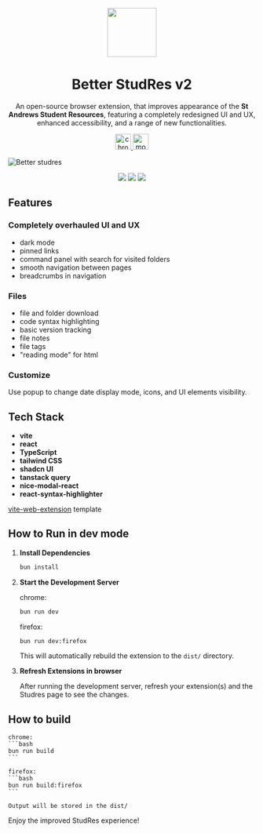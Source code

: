 <p align="center">
  <img width=100 src="https://github.com/user-attachments/assets/4be0f302-862d-4f13-87c2-0aa9c3f8275c" />
</p>
<h1 align="center">
  Better StudRes v2
</h1>
<p align="center">
An open-source browser extension, that improves appearance of the <b>St Andrews Student Resources</b>, featuring a completely redesigned UI and UX, enhanced accessibility, and a range of new functionalities.
</p>
<p align="center">
  <a target="_blank" rel="noreferrer noopener" href="https://chromewebstore.google.com/detail/better-studres/kamnhbpjhhhjlbandgpngdnplledombg">
    <img alt="chrome web store" src="https://github.com/user-attachments/assets/2ced09a3-79b0-4643-b322-baab21d23e2d" height=32/>
  </a>
  <a target="_blank" rel="noreferrer noopener" href="https://addons.mozilla.org/en-GB/firefox/addon/better-studres/">
    <img alt="mozilla addons" src="https://github.com/user-attachments/assets/5575ac46-830e-43a3-9065-7c4e29f3d779" height=32/>
  </a>
</p>

![Better studres](https://github.com/user-attachments/assets/d8294743-b748-49bc-9e0d-e124e48dcbed)

<p align="center">
  <img src="https://img.shields.io/badge/License-MIT-yellow.svg"/>
  <img src="https://www.codefactor.io/repository/github/herobread/better-studres-v2/badge"/>
  <img src="https://wakatime.com/badge/user/9572a36f-d8ee-4307-9f1b-ae487130d025/project/018eb88f-13da-4546-a0fb-cc9693bcb2be.svg"/>
</p>

## Features

### Completely overhauled UI and UX

- dark mode
- pinned links
- command panel with search for visited folders
- smooth navigation between pages
- breadcrumbs in navigation

### Files

- file and folder download
- code syntax highlighting
- basic version tracking
- file notes
- file tags
- "reading mode" for html

### Customize

Use popup to change date display mode, icons, and UI elements visibility.

## Tech Stack

- **vite**
- **react**
- **TypeScript**
- **tailwind CSS**
- **shadcn UI**
- **tanstack query**
- **nice-modal-react**
- **react-syntax-highlighter**

[vite-web-extension](https://github.com/JohnBra/vite-web-extension) template

## How to Run in dev mode

1. **Install Dependencies**

    ```bash
    bun install
    ```

2. **Start the Development Server**

    chrome:
    ```bash
    bun run dev
    ```
    firefox:
    ```bash
    bun run dev:firefox
    ```

    This will automatically rebuild the extension to the `dist/` directory.

   

4. **Refresh Extensions in browser**
   
   After running the development server, refresh your extension(s) and the Studres page to see the changes.

## How to build

    chrome:
    ```bash
    bun run build
    ```
    
    firefox:
    ```bash
    bun run build:firefox
    ```

    Output will be stored in the dist/

Enjoy the improved StudRes experience!
